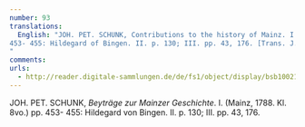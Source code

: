 ```yaml
---
number: 93
translations:
  English: "JOH. PET. SCHUNK, Contributions to the history of Mainz. I. (Mainz, 1788. Kl. 8vo.) pp.
453- 455: Hildegard of Bingen. II. p. 130; III. pp. 43, 176. [Trans. J. Bock]
"
comments:
urls:
  - http://reader.digitale-sammlungen.de/de/fs1/object/display/bsb10021371_00001.html
---
```


JOH. PET. SCHUNK, <em>Beyträge zur Mainzer Geschichte</em>. I. (Mainz, 1788. Kl. 8vo.) pp. 453- 455: Hildegard von Bingen. II. p. 130; III. pp. 43, 176.
